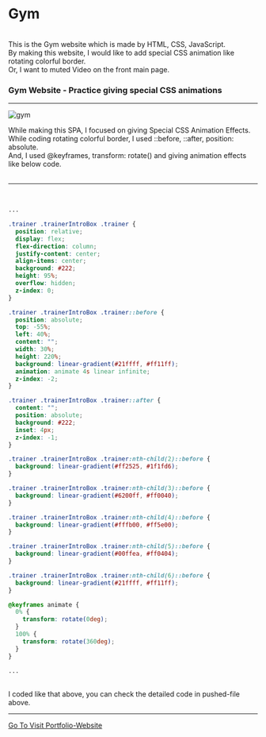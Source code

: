 # Gym
<br>
This is the Gym website which is made by HTML, CSS, JavaScript.
<br> 
By making this website, I would like to add special CSS animation like rotating colorful border.
<br>
Or, I want to muted Video on the front main page.
<br>

### Gym Website - Practice giving special CSS animations
<hr>

![gym](https://user-images.githubusercontent.com/83178592/189129383-67407b31-7320-4677-99c6-5ffd4119465b.gif)

While making this SPA, I focused on giving Special CSS Animation Effects.
<br>
While coding rotating colorful border, I used ::before, ::after, position: absolute.
<br>
And, I used @keyframes, transform: rotate() and giving animation effects like below code.
<br>
<br>
<hr>
<br>

```CSS
...

.trainer .trainerIntroBox .trainer {
  position: relative;
  display: flex;
  flex-direction: column;
  justify-content: center;
  align-items: center;
  background: #222;
  height: 95%;
  overflow: hidden;
  z-index: 0;
}

.trainer .trainerIntroBox .trainer::before {
  position: absolute;
  top: -55%;
  left: 40%;
  content: "";
  width: 30%;
  height: 220%;
  background: linear-gradient(#21ffff, #ff11ff);
  animation: animate 4s linear infinite;
  z-index: -2;
}

.trainer .trainerIntroBox .trainer::after {
  content: "";
  position: absolute;
  background: #222;
  inset: 4px;
  z-index: -1;
}

.trainer .trainerIntroBox .trainer:nth-child(2)::before {
  background: linear-gradient(#ff2525, #1f1fd6);
}

.trainer .trainerIntroBox .trainer:nth-child(3)::before {
  background: linear-gradient(#6200ff, #ff0040);
}

.trainer .trainerIntroBox .trainer:nth-child(4)::before {
  background: linear-gradient(#fffb00, #ff5e00);
}

.trainer .trainerIntroBox .trainer:nth-child(5)::before {
  background: linear-gradient(#00ffea, #ff0404);
}

.trainer .trainerIntroBox .trainer:nth-child(6)::before {
  background: linear-gradient(#21ffff, #ff11ff);
}

@keyframes animate {
  0% {
    transform: rotate(0deg);
  }
  100% {
    transform: rotate(360deg);
  }
}

...
```
<br>
I coded like that above, you can check the detailed code in pushed-file above. 
<br>
<hr>
<a href="https://bvbfd.github.io/Responsive-Gym-Web-Design/">Go To Visit Portfolio-Website</a>

